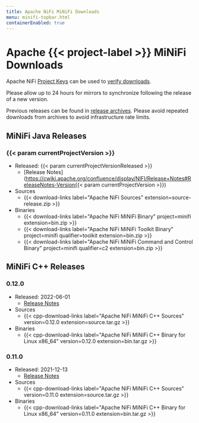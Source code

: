 ```yaml
---
title: Apache NiFi MiNiFi Downloads
menu: minifi-topbar.html
containerEnabled: true
---
```


# Apache {{< project-label >}} MiNiFi Downloads

Apache NiFi [Project Keys](https://downloads.apache.org/nifi/KEYS) can be used to
[verify downloads](https://www.apache.org/info/verification.html).

Please allow up to 24 hours for mirrors to synchronize following the release of a new version.

Previous releases can be found in [release archives](https://archive.apache.org/dist/nifi/).
Please avoid repeated downloads from archives to avoid infrastructure rate limits.

## MiNiFi Java Releases

### {{< param currentProjectVersion >}}

- Released: {{< param currentProjectVersionReleased >}}
  - [Release Notes](https://cwiki.apache.org/confluence/display/NIFI/Release+Notes#ReleaseNotes-Version{{< param currentProjectVersion >}})
- Sources
  - {{< download-links label="Apache NiFi Sources" extension=source-release.zip >}}
- Binaries
  - {{< download-links label="Apache NiFi MiNiFi Binary" project=minifi extension=bin.zip >}}
  - {{< download-links label="Apache NiFi MiNiFi Toolkit Binary" project=minifi qualifier=toolkit extension=bin.zip >}}
  - {{< download-links label="Apache NiFi MiNiFi Command and Control Binary" project=minifi qualifier=c2 extension=bin.zip >}}

## MiNiFi C++ Releases

### 0.12.0

- Released: 2022-06-01
  - [Release Notes](https://cwiki.apache.org/confluence/pages/viewpage.action?pageId=65145325#ReleaseNotesMiNiFi(C++)-Versioncpp-0.12.0)
- Sources
  - {{< cpp-download-links label="Apache NiFi MiNiFi C++ Sources" version=0.12.0 extension=source.tar.gz >}}
- Binaries
  - {{< cpp-download-links label="Apache NiFi MiNiFi C++ Binary for Linux x86_64" version=0.12.0 extension=bin.tar.gz >}}

### 0.11.0

- Released: 2021-12-13
  - [Release Notes](https://cwiki.apache.org/confluence/pages/viewpage.action?pageId=65145325#ReleaseNotesMiNiFi(C++)-Versioncpp-0.11.0)
- Sources
  - {{< cpp-download-links label="Apache NiFi MiNiFi C++ Sources" version=0.11.0 extension=source.tar.gz >}}
- Binaries
  - {{< cpp-download-links label="Apache NiFi MiNiFi C++ Binary for Linux x86_64" version=0.11.0 extension=bin.tar.gz >}}
